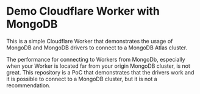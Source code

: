 # Demo Cloudflare Worker with MongoDB 

This is a simple Cloudflare Worker that demonstrates the usage of MongoDB and MongoDB drivers to connect to a MongoDB Atlas cluster. 

The performance for connecting to Workers from MongoDb, especially when your Worker is located far from your origin MongoDB cluster, is not great. This repository is a PoC that
demonstrates that the drivers work and it is possible to connect to a MongoDB cluster, but it is not a recommendation.
